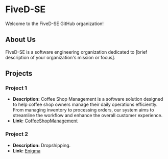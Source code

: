 # FiveD-SE

Welcome to the FiveD-SE GitHub organization!

## About Us

FiveD-SE is a software engineering organization dedicated to [brief description of your organization's mission or focus].

## Projects

### Project 1

-   **Description:** Coffee Shop Management is a software solution designed to help coffee shop owners manage their daily operations efficiently. From managing inventory to processing orders, our system aims to streamline the workflow and enhance the overall customer experience.
-   **Link:** [CoffeeShopManagement](https://github.com/FiveD-SE/CoffeeShopManagement)

### Project 2

-   **Description:** Dropshipping.
-   **Link:** [Enigma](https://github.com/FiveD-SE/Enigma)
